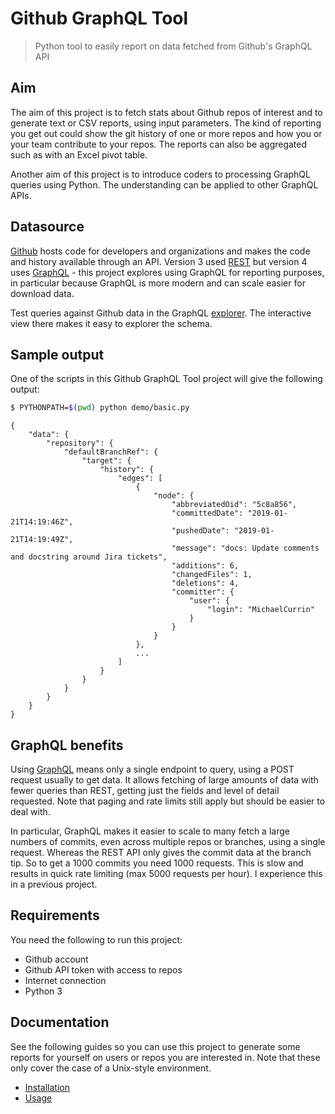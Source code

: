 # Github GraphQL Tool
> Python tool to easily report on data fetched from Github's GraphQL API

## Aim

The aim of this project is to fetch stats about Github repos of interest and to generate text or CSV reports, using input parameters. The kind of reporting you get out could show the git history of one or more repos and how you or your team contribute to your repos. The reports can also be aggregated such as with an Excel pivot table.

Another aim of this project is to introduce coders to processing GraphQL queries using Python. The understanding can be applied to other GraphQL APIs.

## Datasource

[Github](https://github.com) hosts code for developers and organizations and makes the code and history available through an API. Version 3 used [REST](https://www.restapitutorial.com/) but version 4 uses [GraphQL](https://graphql.org/) - this project explores using GraphQL for reporting purposes, in particular because GraphQL is more modern and can scale easier for download data.

Test queries against Github data in the GraphQL [explorer](https://developer.github.com/v4/explorer/). The interactive view there makes it easy to explorer the schema.

## Sample output

One of the scripts in this Github GraphQL Tool project will give the following output:

```bash
$ PYTHONPATH=$(pwd) python demo/basic.py
```
```
{
    "data": {
        "repository": {
            "defaultBranchRef": {
                "target": {
                    "history": {
                        "edges": [
                            {
                                "node": {
                                    "abbreviatedOid": "5c8a856",
                                    "committedDate": "2019-01-21T14:19:46Z",
                                    "pushedDate": "2019-01-21T14:19:49Z",
                                    "message": "docs: Update comments and docstring around Jira tickets",
                                    "additions": 6,
                                    "changedFiles": 1,
                                    "deletions": 4,
                                    "committer": {
                                        "user": {
                                            "login": "MichaelCurrin"
                                        }
                                    }
                                }
                            },
                            ...
                        ]
                    }
                }
            }
        }
    }
}
```


## GraphQL benefits

Using [GraphQL](https://graphql.org/) means only a single endpoint to query, using a POST request usually to get data. It allows fetching of large amounts of data with fewer queries than REST, getting just the fields and level of detail requested. Note that paging and rate limits still apply but should be easier to deal with.

In particular, GraphQL makes it easier to scale to many fetch a large numbers of commits, even across multiple repos or branches, using a single request. Whereas the REST API only gives the commit data at the branch tip. So to get a 1000 commits you need 1000 requests. This is slow and results in quick rate limiting (max 5000 requests per hour). I experience this in a previous project.


## Requirements

You need the following to run this project:

- Github account
- Github API token with access to repos
- Internet connection
- Python 3


## Documentation

See the following guides so you can use this project to generate some reports for yourself on users or repos you are interested in. Note that these only cover the case of a Unix-style environment.

- [Installation](/docs/installation.md)
- [Usage](/docs/usage.md)
